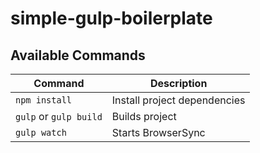 # simple-gulp-boilerplate
## Available Commands

| Command                | Description                  |
| ---------------------- | ---------------------------- |
| `npm install`          | Install project dependencies |
| `gulp` or `gulp build` | Builds project               |
| `gulp watch`           | Starts BrowserSync           |
